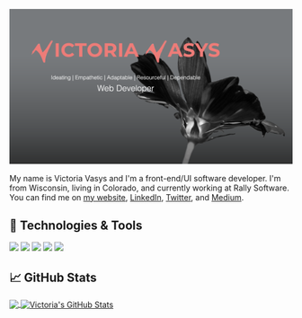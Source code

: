 [![Header](https://raw.githubusercontent.com/victoriavasys/victoriavasys/master/victoria-vasys-header.png "Header")](https://victoriavasys.com/)

My name is Victoria Vasys and I'm a front-end/UI software developer. I'm from Wisconsin, living in Colorado, and currently working at Rally Software. You can find me on [my website](https://www.victoriavasys.com/), [LinkedIn](https://www.linkedin.com/in/victoriavasys/), [Twitter](https://twitter.com/victoriavasys), and [Medium](https://medium.com/@victoria.vasys).

## 🔧 Technologies & Tools
![](https://img.shields.io/badge/OS-macOS-catalina--informational?style=flat&logo=linux&logoColor=white&color=ff7474)
![](https://img.shields.io/badge/Editor-IntelliJ_IDEA-informational?style=flat&logo=intellij-idea&logoColor=white&color=ff7474)
![](https://img.shields.io/badge/Code-JavaScript-informational?style=flat&logo=javascript&logoColor=white&color=ff7474)
![](https://img.shields.io/badge/Code-Ruby-informational?style=flat&logo=go&logoColor=white&color=ff7474)
![](https://img.shields.io/badge/Shell-Zsh-informational?style=flat&logo=gnu-bash&logoColor=white&color=ff7474)

## &#x1f4c8; GitHub Stats

<a href="https://github.com/VictoriaVasys">
  <img align="center" src="https://github-readme-stats.vercel.app/api/top-langs/?username=VictoriaVasys&hide=java,html&title_color=ffffff&text_color=c9cacc&icon_color=2bbc8a&bg_color=1d1f21" />
</a>
<a href="https://github.com/VictoriaVasys">
  <img align="center" src="https://github-readme-stats.vercel.app/api?username=VictoriaVasys&show_icons=true&line_height=27&count_private=true&title_color=ffffff&text_color=c9cacc&icon_color=ff7474&bg_color=232323" alt="Victoria's GitHub Stats" />
</a>

<!-- <a href="https://github.com/VictoriaVasys/wx-weenie">
  <img align="center" src="https://github-readme-stats.vercel.app/api/pin/?username=VictoriaVasys&repo=wx-weenie&title_color=ffffff&text_color=c9cacc&icon_color=ff7474&bg_color=232323" />
</a> -->

<!-- links to social media icons -->
<!-- [![Twitter][1.2]][1], [![LinkedIn][2.2]][2] -->
<!-- icons with padding -->

[1.1]: http://i.imgur.com/tXSoThF.png (twitter icon with padding)

<!-- icons without padding -->

[1.2]: http://i.imgur.com/wWzX9uB.png (twitter icon without padding)
[2.2]: https://raw.githubusercontent.com/MartinHeinz/MartinHeinz/master/linkedin-3-16.png (LinkedIn icon without padding)

<!--
**VictoriaVasys/VictoriaVasys** is a ✨ _special_ ✨ repository because its `README.md` (this file) appears on your GitHub profile.

Here are some ideas to get you started:

- 🔭 I’m currently working on ...
- 🌱 I’m currently learning ...
- 👯 I’m looking to collaborate on ...
- 🤔 I’m looking for help with ...
- 💬 Ask me about ...
- 📫 How to reach me: ...
- 😄 Pronouns: ...
- ⚡ Fun fact: ...
-->
